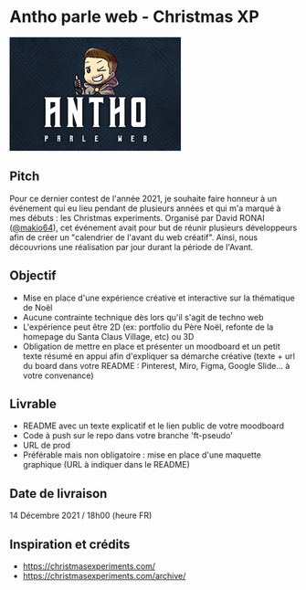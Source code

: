 # Antho parle web - Christmas XP

![APW for Three.js](apw.png)

## Pitch
Pour ce dernier contest de l'année 2021, je souhaite faire honneur à un événement qui eu lieu pendant de plusieurs années et qui m'a marqué à mes débuts : les Christmas experiments.
Organisé par David RONAI ([@makio64](https://twitter.com/makio64)), cet événement avait pour but de réunir plusieurs développeurs afin de créer un "calendrier de l'avant du web créatif". Ainsi, nous découvrions une réalisation par jour durant la période de l'Avant.
## Objectif
- Mise en place d'une expérience créative et interactive sur la thématique de Noël
- Aucune contrainte technique dès lors qu'il s'agit de techno web
- L'expérience peut être 2D (ex: portfolio du Père Noël, refonte de la homepage du Santa Claus Village, etc) ou 3D
- Obligation de mettre en place et présenter un moodboard et un petit texte résumé en appui afin d'expliquer sa démarche créative (texte + url du board dans votre README : Pinterest, Miro, Figma, Google Slide... à votre convenance)

## Livrable
- README avec un texte explicatif et le lien public de votre moodboard
- Code à push sur le repo dans votre branche 'ft-pseudo'
- URL de prod
- Préférable mais non obligatoire : mise en place d'une maquette graphique (URL à indiquer dans le README)

## Date de livraison
14 Décembre 2021 / 18h00 (heure FR)

## Inspiration et crédits

- https://christmasexperiments.com/
- https://christmasexperiments.com/archive/
